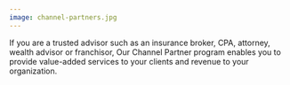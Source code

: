 ```yaml
---
image: channel-partners.jpg
---
```



If you are a trusted advisor such as an insurance broker, CPA, attorney, wealth advisor or franchisor, Our Channel Partner program enables you to provide value-added services to your clients and revenue to your organization.
